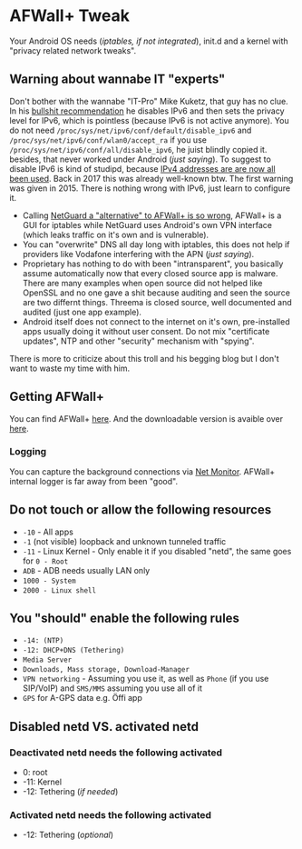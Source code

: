 # AFWall+ Tweak

Your Android OS needs (_iptables, if not integrated_), init.d and a kernel with "privacy related network tweaks". 

## Warning about wannabe IT "experts"
Don't bother with the wannabe "IT-Pro" Mike Kuketz, that guy has no clue. In his [bullshit recommendation](https://www.kuketz-blog.de/afwall-wie-ich-persoenlich-die-android-firewall-nutze/) he disables IPv6 and then sets the privacy level for IPv6, which is pointless (because IPv6 is not active anymore). You do not need `/proc/sys/net/ipv6/conf/default/disable_ipv6` and `/proc/sys/net/ipv6/conf/wlan0/accept_ra` if you use `/proc/sys/net/ipv6/conf/all/disable_ipv6`, he juist blindly copied it. besides, that never worked under Android (_just saying_). To suggest to disable IPv6 is kind of studipd, because [IPv4 addresses are are now all been used](https://www.ripe.net/publications/news/about-ripe-ncc-and-ripe/the-ripe-ncc-has-run-out-of-ipv4-addresses). Back in 2017 this was already well-known btw. The first warning was given in 2015. There is nothing wrong with IPv6, just learn to configure it.

* Calling [NetGuard a "alternative" to AFWall+ is so wrong](https://www.kuketz-blog.de/afwall-wie-ich-persoenlich-die-android-firewall-nutze/), AFWall+ is a GUI for iptables while NetGuard uses Android's own VPN interface (which leaks traffic on it's own and is vulnerable).
* You can "overwrite" DNS all day long with iptables, this does not help if providers like Vodafone interfering with the APN (_just saying_). 
* Proprietary has nothing to do with been "intransparent", you basically assume automatically now that every closed source app is malware. There are many examples when open source did not helped like OpenSSL and no one gave a shit because auditing and seen the source are two differnt things. Threema is closed source, well documented and audited (just one app example).
* Android itself does not connect to the internet on it's own, pre-installed apps usually doing it without user consent. Do not mix "certificate updates", NTP and other "security" mechanism with "spying".

There is more to criticize about this troll and his begging blog but I don't want to waste my time with him. 


## Getting AFWall+
You can find AFWall+ [here](https://github.com/ukanth/afwall). And the downloadable version is avaible over [here](https://f-droid.org/packages/dev.ukanth.ufirewall/). 


### Logging
You can capture the background connections via [Net Monitor](https://f-droid.org/packages/org.secuso.privacyfriendlynetmonitor/). AFWall+ internal logger is far away from been "good".


## Do not touch or allow the following resources

* `-10` - All apps
* `-1` (not visible) loopback and unknown tunneled traffic
* `-11` - Linux Kernel - Only enable it if you disabled "netd", the same goes for `0 - Root`
* `ADB` - ADB needs usually LAN only
* `1000 - System`
* `2000 - Linux shell`


## You "should" enable the following rules

* `-14: (NTP)`
* `-12: DHCP+DNS (Tethering)`
* `Media Server`
* `Downloads, Mass storage, Download-Manager`
* `VPN networking` - Assuming you use it, as well as `Phone` (if you use SIP/VoIP) and `SMS/MMS` assuming you use all of it
* `GPS` for A-GPS data e.g. Öffi app


##  Disabled netd VS. activated netd

### Deactivated netd needs the following activated

* 0: root
* -11: Kernel
* -12: Tethering (_if needed_)

### Activated netd needs the following activated

* -12: Tethering (_optional_)
